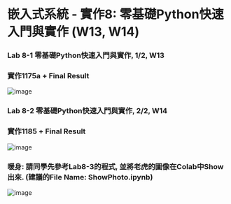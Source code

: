#  嵌入式系統 - 實作8: 零基礎Python快速入門與實作 (W13, W14)





### Lab 8-1 零基礎Python快速入門與實作, 1/2, W13
### 實作1175a + Final Result
![image](https://user-images.githubusercontent.com/89329170/141985473-91c458cc-a184-491e-bb5a-4cbb8bb2b02e.png)




### Lab 8-2 零基礎Python快速入門與實作, 2/2, W14
### 實作1185 + Final Result
![image](https://user-images.githubusercontent.com/89329170/142749222-a9593c98-db2d-43a8-9882-a72fa89935ea.png)




### 暖身: 請同學先參考Lab8-3的程式, 並將老虎的圖像在Colab中Show出來. (建議的File Name: ShowPhoto.ipynb)

![image](https://user-images.githubusercontent.com/89329170/141667166-353611c5-1ab6-4b7c-8de5-f358d398f108.png)

